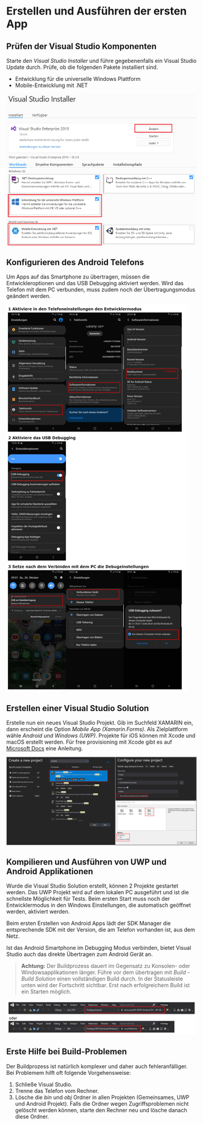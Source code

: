 # Erstellen und Ausführen der ersten App

## Prüfen der Visual Studio Komponenten
Starte den *Visual Studio Installer* und führe gegebenenfalls ein Visual Studio Update durch.
Prüfe, ob die folgenden Pakete installiert sind. 
- Entwicklung für die universelle Windows Plattform
- Mobile-Entwicklung mit .NET

![](vs_installer.png)

## Konfigurieren des Android Telefons
Um Apps auf das Smartphone zu übertragen, müssen die Entwickleroptionen und das USB Debugging aktiviert
werden. Wird das Telefon mit dem PC verbunden, muss zudem noch der Übertragungsmodus geändert werden.

![](android_config.png)

## Erstellen einer Visual Studio Solution
Erstelle nun ein neues Visual Studio Projekt. Gib im Suchfeld XAMARIN ein, dann erscheint die Option
*Mobile App (Xamarin.Forms)*. Als Zielplattform wähle *Android und Windows (UWP)*. Projekte für iOS können
mit Xcode und macOS erstellt werden. Für free provisioning mit Xcode gibt es auf 
[Microsoft Docs](https://docs.microsoft.com/en-us/xamarin/ios/get-started/installation/device-provisioning/free-provisioning?tabs=windows)
eine Anleitung.

![](create_solution.png)

## Kompilieren und Ausführen von UWP und Android Applikationen
Wurde die Visual Studio Solution erstellt, können 2 Projekte gestartet werden. Das UWP Projekt wird
auf dem lokalen PC ausgeführt und ist die schnellste Möglichkeit für Tests. Beim ersten Start muss
noch der Entwicklermodus in den Windows Einstellungen, die automatisch geöffnet werden, aktiviert werden.

Beim ersten Erstellen von Android Apps lädt der SDK Manager die entsprechende SDK mit der Version, die
am Telefon vorhanden ist, aus dem Netz.

Ist das Android Smartphone im Debugging Modus verbinden, bietet Visual Studio auch das direkte Übertragen
zum Android Gerät an.

> **Achtung:** Der Buildprozess dauert im Gegensatz zu Konsolen- oder Windowsapplikationen länger. Führe
> vor dem übertragen mit *Build* - *Build Solution* einen vollständigen Build durch. In der Statusleiste unten
> wird der Fortschritt sichtbar. Erst nach erfolgreichem Build ist ein Starten möglich.

![](run_project.png)

## Erste Hilfe bei Build-Problemen
Der Buildprozess ist natürlich komplexer und daher auch fehleranfälliger. Bei Problemem hilft oft folgende
Vorgehensweise:
1. Schließe Visual Studio.
1. Trenne das Telefon vom Rechner.
1. Lösche die *bin* und *obj* Ordner in allen Projekten (Gemeinsames, UWP und Android Projekt). Falls die
   Ordner wegen Zugriffsproblemen nicht gelöscht werden können, starte den Rechner neu und lösche danach
   diese Ordner.

